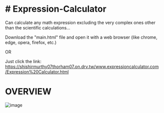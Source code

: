 # # Expression-Calculator
Can calculate any math expression excluding the very complex ones other than the scientific calculations...

Download the "main.html" file and open it with a web browser (like chrome, edge, opera, firefox, etc.)

OR

Just click the link: https://shishirmurthy07thorham07.on.drv.tw/www.expressioncalculator.com/Expression%20Calculator.html

# OVERVIEW

![image](https://user-images.githubusercontent.com/80593060/228364878-1575f3f6-c6e8-422a-8e1b-b0eaa728806a.png)
